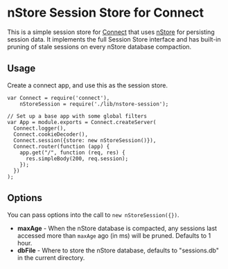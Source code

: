 # nStore Session Store for Connect

This is a simple session store for [Connect][] that uses [nStore][] for persisting session data.  It implements the full Session Store interface and has built-in pruning of stale sessions on every nStore database compaction.

## Usage

Create a connect app, and use this as the session store.

    var Connect = require('connect'),
        nStoreSession = require('./lib/nstore-session');

    // Set up a base app with some global filters
    var App = module.exports = Connect.createServer(
      Connect.logger(),
      Connect.cookieDecoder(),
      Connect.session({store: new nStoreSession()}),
      Connect.router(function (app) {
        app.get("/", function (req, res) {
          res.simpleBody(200, req.session);
        });
      })
    );

## Options

You can pass options into the call to `new nStoreSession({})`.

 - **maxAge** - When the nStore database is compacted, any sessions last accessed more than `maxAge` ago (in ms) will be pruned. Defaults to 1 hour.
 - **dbFile** - Where to store the nStore database, defaults to "sessions.db" in the current directory.
 
[Connect]: http://extjs.github.com/Connect/
[nStore]: http://github.com/creationix/nstore